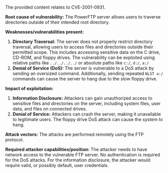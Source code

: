 The provided content relates to CVE-2001-0931.

**Root cause of vulnerability:**
The PowerFTP server allows users to traverse directories outside of their intended root directory.

**Weaknesses/vulnerabilities present:**
1.  **Directory Traversal:** The server does not properly restrict directory traversal, allowing users to access files and directories outside their permitted scope. This includes accessing sensitive data on the C drive, CD-ROM, and floppy drives. The vulnerability can be exploited using relative paths like `../../../../` or absolute paths like `c:/`, `d:/`, `a:/`
2.  **Denial of Service (DoS):** The server is vulnerable to a DoS attack by sending an oversized command. Additionally, sending repeated `NLST a:/` commands can cause the server to hang due to the slow floppy drive.

**Impact of exploitation:**
1.  **Information Disclosure:** Attackers can gain unauthorized access to sensitive files and directories on the server, including system files, user data, and files on connected drives.
2.  **Denial of Service:** Attackers can crash the server, making it unavailable to legitimate users. The floppy drive DoS attack can cause the system to hang.

**Attack vectors:**
The attacks are performed remotely using the FTP protocol.

**Required attacker capabilities/position:**
The attacker needs to have network access to the vulnerable FTP server. No authentication is required for the DoS attacks. For the information disclosure, the attacker would require valid, or possibly default, user credentials.